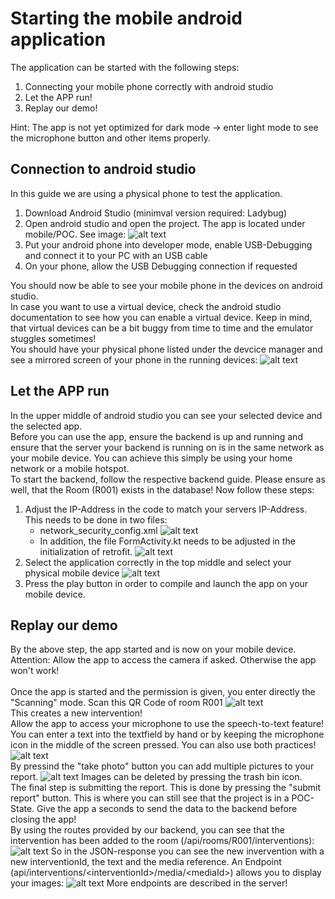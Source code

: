# Starting the mobile android application
The application can be started with the following steps:
1. Connecting your mobile phone correctly with android studio
2. Let the APP run!
3. Replay our demo!

Hint: The app is not yet optimized for dark mode -> enter light mode to see the microphone button and other items properly.

## Connection to android studio
In this guide we are using a physical phone to test the application.
1. Download Android Studio (minimval version required: Ladybug)
2. Open android studio and open the project. The app is located under mobile/POC. See image:
![alt text](./images/image-1.png)
3. Put your android phone into developer mode, enable USB-Debugging and connect it to your PC with an USB cable
4. On your phone, allow the USB Debugging connection if requested

You should now be able to see your mobile phone in the devices on android studio.
<br>
In case you want to use a virtual device, check the android studio documentation to see how you can enable a virtual device. Keep in mind, that virtual devices can be a bit buggy from time to time and the emulator stuggles sometimes!
<br>
You should have your physical phone listed under the devcice manager and see a mirrored screen of your phone in the running devices: 
![alt text](./images/image.png)

## Let the APP run
In the upper middle of android studio you can see your selected device and the selected app. <br>
Before you can use the app, ensure the backend is up and running and ensure that the server your backend is running on is in the same network as your mobile device. You can achieve this simply be using your home network or a mobile hotspot.<br>
To start the backend, follow the respective backend guide. Please ensure as well, that the Room (R001) exists in the database!
Now follow these steps:
1. Adjust the IP-Address in the code to match your servers IP-Address. This needs to be done in two files:
    - network_security_config.xml ![alt text](./images/image-9.png) 
    - In addition, the file FormActivity.kt needs to be adjusted in the initialization of retrofit. ![alt text](./images/image-8.png)
2. Select the application correctly in the top middle and select your physical mobile device ![alt text](./images/image-2.png)
3. Press the play button in order to compile and launch the app on your mobile device. 

## Replay our demo
By the above step, the app started and is now on your mobile device. 
Attention: Allow the app to access the camera if asked. Otherwise the app won't work!
<br><br>
Once the app is started and the permission is given, you enter directly the "Scanning" mode. 
Scan this QR Code of room R001
![alt text](./images/image-3.png)
<br>
This creates a new intervention! <br>
Allow the app to access your microphone to use the speech-to-text feature! <br>
You can enter a text into the textfield by hand or by keeping the microphone icon in the middle of the screen pressed. You can also use both practices! ![alt text](./images/image-4.png) 
<br>
By pressind the "take photo" button you can add multiple pictures to your report.
![alt text](./images/image-5.png)
Images can be deleted by pressing the trash bin icon. <br>
The final step is submitting the report. This is done by pressing the "submit report" button. This is where you can still see that the project is in a POC-State. Give the app a seconds to send the data to the backend before closing the app! <br>
By using the routes provided by our backend, you can see that the intervention has been added to the room (/api/rooms/R001/interventions):
![alt text](./images/image-6.png)
So in the JSON-response you can see the new invervention with a new interventionId, the text and the media reference. An Endpoint (api/interventions/\<interventionId\>/media/\<mediaId\>) allows you to display your images:
![alt text](./images/image-7.png)
More endpoints are described in the server!
